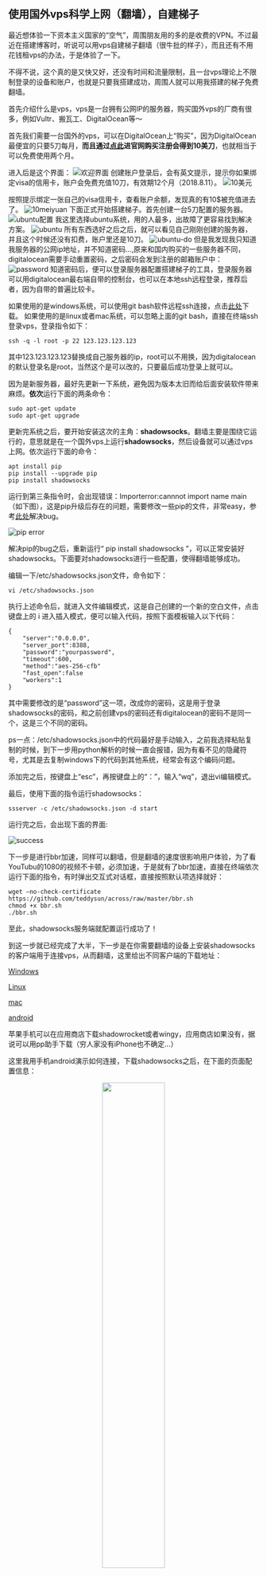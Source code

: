 ## 使用国外vps科学上网（翻墙），自建梯子

最近想体验一下资本主义国家的“空气”，周围朋友用的多的是收费的VPN。不过最近在搭建博客时，听说可以用vps自建梯子翻墙（很牛批的样子），而且还有不用花钱租vps的办法，于是体验了一下。

不得不说，这个真的是又快又好，还没有时间和流量限制，且一台vps理论上不限制登录的设备和账户，也就是只要我搭建成功，周围人就可以用我搭建的梯子免费翻墙。

首先介绍什么是vps，vps是一台拥有公网IP的服务器，购买国外vps的厂商有很多，例如Vultr、搬瓦工、DigitalOcean等～

首先我们需要一台国外的vps，可以在DigitalOcean上“购买”，因为DigitalOcean最便宜的只要5刀每月，**而且通过[点此](http://www.digitalocean.com/?refcode=78a4769048ee)进官网购买注册会得到10美刀**，也就相当于可以免费使用两个月。

进入后是这个界面：
![欢迎界面](http://pdcknxeeg.bkt.clouddn.com/%E5%B1%8F%E5%B9%95%E5%BF%AB%E7%85%A7%202018-08-12%20%E4%B8%8B%E5%8D%888.22.05.png)
创建账户登录后，会有英文提示，提示你如果绑定visa的信用卡，账户会免费充值10刀，有效期12个月（2018.8.11）。
![10美元](http://pdcknxeeg.bkt.clouddn.com/%E5%B1%8F%E5%B9%95%E5%BF%AB%E7%85%A7%202018-08-12%20%E4%B8%8A%E5%8D%889.15.49.png)

按照提示绑定一张自己的visa信用卡，查看账户余额，发现真的有10$被充值进去了。
![10meiyuan](http://pdcknxeeg.bkt.clouddn.com/%E5%B1%8F%E5%B9%95%E5%BF%AB%E7%85%A7%202018-08-12%20%E4%B8%8A%E5%8D%889.34.28.png)
下面正式开始搭建梯子。首先创建一台5刀配置的服务器。
![ubuntu配置](http://pdcknxeeg.bkt.clouddn.com/%E5%B1%8F%E5%B9%95%E5%BF%AB%E7%85%A7%202018-08-12%20%E4%B8%8A%E5%8D%889.25.49.png)
我这里选择ubuntu系统，用的人最多，出故障了更容易找到解决方案。
![ubuntu](http://pdcknxeeg.bkt.clouddn.com/%E5%B1%8F%E5%B9%95%E5%BF%AB%E7%85%A7%202018-08-12%20%E4%B8%8A%E5%8D%889.25.41.png)
所有东西选好之后之后，就可以看见自己刚刚创建的服务器，并且这个时候还没有扣费，账户里还是10刀。
![ubuntu-do](http://pdcknxeeg.bkt.clouddn.com/%E5%B1%8F%E5%B9%95%E5%BF%AB%E7%85%A7%202018-08-12%20%E4%B8%8A%E5%8D%889.31.18.png)
但是我发现我只知道我服务器的公网ip地址，并不知道密码...,原来和国内购买的一些服务器不同，digitalocean需要手动重置密码，之后密码会发到注册的邮箱账户中：
![password](http://pdcknxeeg.bkt.clouddn.com/%E5%B1%8F%E5%B9%95%E5%BF%AB%E7%85%A7%202018-08-12%20%E4%B8%8A%E5%8D%889.38.37.png)
知道密码后，便可以登录服务器配置搭建梯子的工具，登录服务器可以用digitalocean最右端自带的控制台，也可以在本地ssh远程登录，推荐后者，因为自带的普遍比较卡。

如果使用的是windows系统，可以使用git bash软件远程ssh连接，点击[此处](https://git-scm.com/downloads)下载。
如果使用的是linux或者mac系统，可以忽略上面的git bash，直接在终端ssh登录vps，登录指令如下：

```
ssh -q -l root -p 22 123.123.123.123
```
其中123.123.123.123替换成自己服务器的ip，root可以不用换，因为digitalocean的默认登录名是root，当然这个是可以改的，只要最后成功登录上就可以。

因为是新服务器，最好先更新一下系统，避免因为版本太旧而给后面安装软件带来麻烦。**依次**运行下面的两条命令：

```
sudo apt-get update 
sudo apt-get upgrade 
```
更新完系统之后，要开始安装这次的主角：**shadowsocks**。翻墙主要是围绕它运行的，意思就是在一个国外vps上运行**shadowsocks**，然后设备就可以通过vps上网。依次运行下面的命令：

```
apt install pip
pip install --upgrade pip 
pip install shadowsocks
```
运行到第三条指令时，会出现错误：Importerror:cannnot import name main（如下图），这是pip升级后存在的问题，需要修改一些pip的文件，非常easy，参考[此处](https://www.cnblogs.com/white-the-Alan/p/8900554.html)解决bug。

![pip error](http://pdcknxeeg.bkt.clouddn.com/%E5%B1%8F%E5%B9%95%E5%BF%AB%E7%85%A7%202018-08-12%20%E4%B8%8A%E5%8D%8810.00.37.png)


解决pip的bug之后，重新运行“ pip install shadowsocks ”，可以正常安装好shadowsocks。下面要对shadowsocks进行一些配置，使得翻墙能够成功。

编辑一下/etc/shadowsocks.json文件，命令如下：

```
vi /etc/shadowsocks.json 
```
执行上述命令后，就进入文件编辑模式，这是自己创建的一个新的空白文件，点击键盘上的 i 进入插入模式，便可以输入代码，按照下面模板输入以下代码：

```
{
    "server":"0.0.0.0",
    "server_port":8388,
    "password":"yourpassword",
    "timeout":600,
    "method":"aes-256-cfb"
    "fast_open":false
    "workers":1
}
```
其中需要修改的是“password”这一项，改成你的密码，这是用于登录shadowsocks的密码，和之前创建vps的密码还有digitalocean的密码不是同一个，这是三个不同的密码。

ps一点：/etc/shadowsocks.json中的代码最好是手动输入，之前我选择粘贴复制的时候，到下一步用python解析的时候一直会报错，因为有看不见的隐藏符号，尤其是去复制windows下的代码到其他系统，经常会有这个编码问题。


添加完之后，按键盘上“esc”，再按键盘上的“：”，输入“wq”，退出vi编辑模式。

最后，使用下面的指令运行shadowsocks：

```
ssserver -c /etc/shadowsocks.json -d start
```
运行完之后，会出现下面的界面:

![success](http://pdcknxeeg.bkt.clouddn.com/%E5%B1%8F%E5%B9%95%E5%BF%AB%E7%85%A7%202018-08-12%20%E4%B8%8A%E5%8D%8811.05.55.png)

下一步是进行bbr加速，同样可以翻墙，但是翻墙的速度很影响用户体验，为了看YouTubu的1080的视频不卡顿，必须加速，于是就有了bbr加速，直接在终端依次运行下面的指令，有时弹出交互式对话框，直接按照默认项选择就好：

```
wget –no-check-certificate https://github.com/teddysun/across/raw/master/bbr.sh  
chmod +x bbr.sh
./bbr.sh
```

至此，shadowsocks服务端就配置运行成功了！ 

到这一步就已经完成了大半，下一步是在你需要翻墙的设备上安装shadowsocks的客户端用于连接vps，从而翻墙，这里给出不同客户端的下载地址：

[Windows](https://github.com/shadowsocks/shadowsocks-windows/releases)

[Linux](https://github.com/shadowsocks/shadowsocks-qt5/releases)

[mac](http://pdcknxeeg.bkt.clouddn.com/shadowsocksx-2.6.5.dmg)

[android](https://github.com/shadowsocks/shadowsocks-android/releases)

苹果手机可以在应用商店下载shadowrocket或者wingy，应用商店如果没有，据说可以用pp助手下载（穷人家没有iPhone也不确定...）

这里我用手机android演示如何连接，下载shadowsocks之后，在下面的页面配置信息：
<center>
<img src="http://pdcknxeeg.bkt.clouddn.com/WechatIMG45.jpeg" width="50%" height="50%" />
</center>
只需要配置前四项的信息，即vps的公网ip、端口号、shadowsocks的密码（在/etc/shadowsocks.json中配置的密码）、加密方式（采用默认AES-256-CFB）。

输入完成之后，点击右下角一个飞机✈️的小图标，图标变亮，并且还有显示下载和上传速度，则翻墙成功，下面展示一张效果图：
<center>
<img src="http://pdcknxeeg.bkt.clouddn.com/WechatIMG91.jpeg" width="50%" height="50%" />
</center>
然后，你就翻墙成功了，在此期间，本地连接vps的终端可以关掉，但是vps本身不能关机，因为翻墙是借助vps的国外ip，如果关机了，就自然不能翻墙。

很简单有没有，而且前两个月还是免费的，在此基础上，有兴趣的还可以折腾一下vps，因为vps不仅仅是可以用来翻墙的，vps本身是一台虚拟服务器，还可以利用vps学习linux操作系统，也可以在上面搭建自己的个人网站（如果不是我心急，很早就买了腾讯云一年的服务器，我就会在vps上搭建个人网站）。

另外，除了在digitalocean上有绑卡优惠之外，在Vultr上也有优惠，使用下面的注册地址，可以获得10美元的代金劵（这是我的邀请码，我也会有奖励的～）：

[Vultr]()注册地址：[https://www.vultr.com/?ref=7505345](https://www.vultr.com/?ref=7505345)

并且Vultr最近出了一个 “绑定visa信用卡送25美元” 的活动（居然比digitalocean还要优惠hhh~），点击活动地址：[https://www.vultr.com/promo25b](https://www.vultr.com/promo25b)  
本次活动仅限新注册用户，老用户不行，充值方式是 PayPal 或 信用卡，支付宝支付不能参与本次活动，而且PayPal和信用卡在Vultr上从未支付过。

活动没有具体截至时间，随时都可能截至(2018.8.12还没有截止)，送的25美元有效期为1年，所以我立刻去注册并且绑卡，现在我的账户又多了25美金，这钱来的太快～
![vultr账户余额](http://pdcknxeeg.bkt.clouddn.com/%E5%B1%8F%E5%B9%95%E5%BF%AB%E7%85%A7%202018-08-13%20%E4%B8%8A%E5%8D%889.38.44.png)

所以，有一张visa的信用卡真的很有用，谢谢当初和我一起去办信用卡的某同学(ಡωಡ)。
<center>
by [fuweifu](http://www.vtoo.pro)  
<center>
<center>
<img src="http://pdcknxeeg.bkt.clouddn.com/baiyuechu.jpeg" width="10%" height="10%" />
</center>





